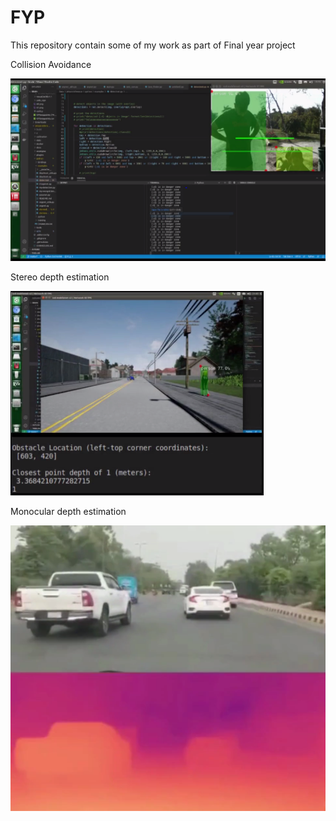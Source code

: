 # FYP
This repository contain some of my work as part of Final year project


Collision Avoidance

![](./img/1.PNG)



Stereo depth estimation

![](./img/2.PNG)


Monocular depth estimation

![](./img/3.PNG)
